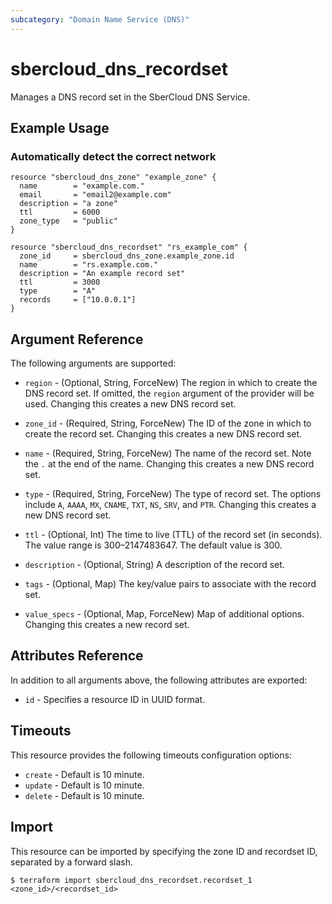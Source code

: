 ```yaml
---
subcategory: "Domain Name Service (DNS)"
---
```


# sbercloud\_dns\_recordset

Manages a DNS record set in the SberCloud DNS Service.

## Example Usage

### Automatically detect the correct network

```hcl
resource "sbercloud_dns_zone" "example_zone" {
  name        = "example.com."
  email       = "email2@example.com"
  description = "a zone"
  ttl         = 6000
  zone_type   = "public"
}

resource "sbercloud_dns_recordset" "rs_example_com" {
  zone_id     = sbercloud_dns_zone.example_zone.id
  name        = "rs.example.com."
  description = "An example record set"
  ttl         = 3000
  type        = "A"
  records     = ["10.0.0.1"]
}
```

## Argument Reference

The following arguments are supported:

* `region` - (Optional, String, ForceNew) The region in which to create the DNS record set.
    If omitted, the `region` argument of the provider will be used.
    Changing this creates a new DNS record set.

* `zone_id` - (Required, String, ForceNew) The ID of the zone in which to create the record set.
  Changing this creates a new DNS  record set.

* `name` - (Required, String, ForceNew) The name of the record set. Note the `.` at the end of the name.
  Changing this creates a new DNS record set.

* `type` - (Required, String, ForceNew) The type of record set. The options include `A`, `AAAA`, `MX`,
  `CNAME`, `TXT`, `NS`, `SRV`, and `PTR`. Changing this creates a new DNS record set.

* `ttl` - (Optional, Int) The time to live (TTL) of the record set (in seconds). The value
  range is 300–2147483647. The default value is 300.

* `description` - (Optional, String) A description of the record set.

* `tags` - (Optional, Map) The key/value pairs to associate with the record set.

* `value_specs` - (Optional, Map, ForceNew) Map of additional options. Changing this creates a
  new record set.

## Attributes Reference

In addition to all arguments above, the following attributes are exported:

* `id` - Specifies a resource ID in UUID format.

## Timeouts
This resource provides the following timeouts configuration options:
- `create` - Default is 10 minute.
- `update` - Default is 10 minute.
- `delete` - Default is 10 minute.

## Import

This resource can be imported by specifying the zone ID and recordset ID,
separated by a forward slash.

```
$ terraform import sbercloud_dns_recordset.recordset_1 <zone_id>/<recordset_id>
```
